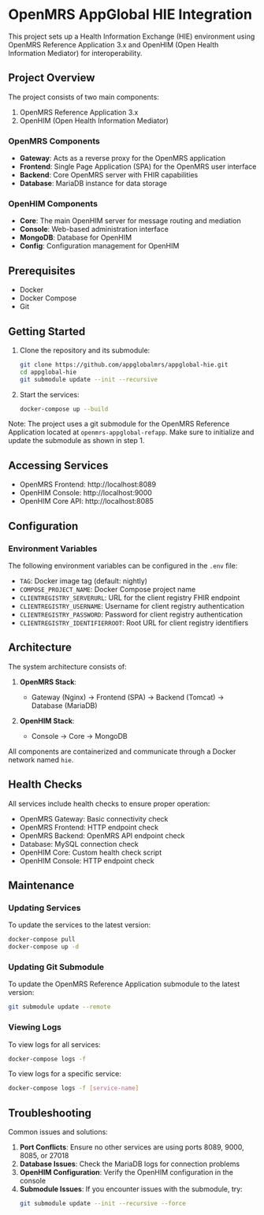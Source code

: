 # OpenMRS AppGlobal HIE Integration

This project sets up a Health Information Exchange (HIE) environment using OpenMRS Reference Application 3.x and OpenHIM (Open Health Information Mediator) for interoperability.

## Project Overview

The project consists of two main components:
1. OpenMRS Reference Application 3.x
2. OpenHIM (Open Health Information Mediator)

### OpenMRS Components
- **Gateway**: Acts as a reverse proxy for the OpenMRS application
- **Frontend**: Single Page Application (SPA) for the OpenMRS user interface
- **Backend**: Core OpenMRS server with FHIR capabilities
- **Database**: MariaDB instance for data storage

### OpenHIM Components
- **Core**: The main OpenHIM server for message routing and mediation
- **Console**: Web-based administration interface
- **MongoDB**: Database for OpenHIM
- **Config**: Configuration management for OpenHIM

## Prerequisites

- Docker
- Docker Compose
- Git

## Getting Started

1. Clone the repository and its submodule:
   ```bash
   git clone https://github.com/appglobalmrs/appglobal-hie.git
   cd appglobal-hie
   git submodule update --init --recursive
   ```

2. Start the services:
   ```bash
   docker-compose up --build
   ```

Note: The project uses a git submodule for the OpenMRS Reference Application located at `openmrs-appglobal-refapp`. Make sure to initialize and update the submodule as shown in step 1.

## Accessing Services

- OpenMRS Frontend: http://localhost:8089
- OpenHIM Console: http://localhost:9000
- OpenHIM Core API: http://localhost:8085

## Configuration

### Environment Variables

The following environment variables can be configured in the `.env` file:

- `TAG`: Docker image tag (default: nightly)
- `COMPOSE_PROJECT_NAME`: Docker Compose project name
- `CLIENTREGISTRY_SERVERURL`: URL for the client registry FHIR endpoint
- `CLIENTREGISTRY_USERNAME`: Username for client registry authentication
- `CLIENTREGISTRY_PASSWORD`: Password for client registry authentication
- `CLIENTREGISTRY_IDENTIFIERROOT`: Root URL for client registry identifiers

## Architecture

The system architecture consists of:

1. **OpenMRS Stack**:
   - Gateway (Nginx) → Frontend (SPA) → Backend (Tomcat) → Database (MariaDB)
   
2. **OpenHIM Stack**:
   - Console → Core → MongoDB

All components are containerized and communicate through a Docker network named `hie`.

## Health Checks

All services include health checks to ensure proper operation:
- OpenMRS Gateway: Basic connectivity check
- OpenMRS Frontend: HTTP endpoint check
- OpenMRS Backend: OpenMRS API endpoint check
- Database: MySQL connection check
- OpenHIM Core: Custom health check script
- OpenHIM Console: HTTP endpoint check

## Maintenance

### Updating Services
To update the services to the latest version:
```bash
docker-compose pull
docker-compose up -d
```

### Updating Git Submodule
To update the OpenMRS Reference Application submodule to the latest version:
```bash
git submodule update --remote
```

### Viewing Logs
To view logs for all services:
```bash
docker-compose logs -f
```

To view logs for a specific service:
```bash
docker-compose logs -f [service-name]
```

## Troubleshooting

Common issues and solutions:

1. **Port Conflicts**: Ensure no other services are using ports 8089, 9000, 8085, or 27018
2. **Database Issues**: Check the MariaDB logs for connection problems
3. **OpenHIM Configuration**: Verify the OpenHIM configuration in the console
4. **Submodule Issues**: If you encounter issues with the submodule, try:
   ```bash
   git submodule update --init --recursive --force
   ```
